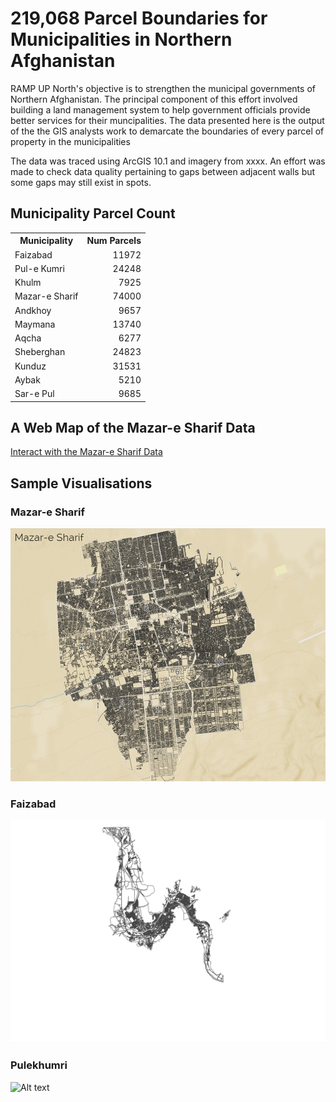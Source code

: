 # 219,068 Parcel Boundaries for Municipalities in Northern Afghanistan
RAMP UP North's objective is to strengthen the municipal governments of Northern Afghanistan. 
The principal component of this effort involved building a land management system to help government officials  provide better services for their muncipalities.
The data presented here is the output of the the GIS analysts work to demarcate the boundaries of every parcel of property in the municipalities

The data was traced using ArcGIS 10.1 and imagery from xxxx. An effort was made to check data quality pertaining to gaps between adjacent walls but some gaps may still exist in spots.  

## Municipality Parcel Count
<table>
	<tr><th>Municipality</th>	<th align='right'>Num Parcels</th></tr>
    <tr>
        <td>Faizabad</td> 		<td align='right'>11972</td>
    </tr>
    <tr>
        <td>Pul-e Kumri</td> 	<td align='right'>24248</td>
    </tr>
    <tr>
        <td>Khulm</td> 			<td align='right'>7925</td>
    </tr>
    <tr>
        <td>Mazar-e Sharif</td>	<td align='right'>74000</td>
    </tr>
    <tr>
        <td>Andkhoy</td> 		<td align='right'>9657</td>
    </tr>
    <tr>
        <td>Maymana</td> 		<td align='right'>13740</td>
    </tr>
    <tr>
        <td>Aqcha</td> 			<td align='right'>6277</td>
    </tr>
    <tr>
        <td>Sheberghan</td> 	<td align='right'>24823</td>
    </tr>
    <tr>
        <td>Kunduz</td> 		<td align='right'>31531</td>
    </tr>
    <tr>
        <td>Aybak</td> 			<td align='right'>5210</td>
    </tr>
    <tr>
        <td>Sar-e Pul</td> 		<td align='right'>9685</td>
    </tr>
</table>

## A Web Map of the Mazar-e Sharif Data
[Interact with the Mazar-e Sharif Data](http://deriggi.github.io/RUNorthArcPy/mazar/mazar.html)

## Sample Visualisations
### Mazar-e Sharif
![Alt text](Mazar_image.png)

### Faizabad
![Alt text](faizabad_parcels.png)

### Pulekhumri 
![Alt text](pulehumri_parcels.png)



